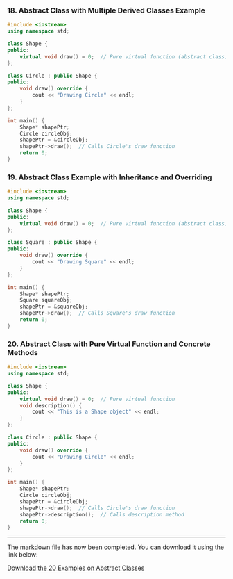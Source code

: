 
### 18. **Abstract Class with Multiple Derived Classes Example**
```cpp
#include <iostream>
using namespace std;

class Shape {
public:
    virtual void draw() = 0;  // Pure virtual function (abstract class)
};

class Circle : public Shape {
public:
    void draw() override {
        cout << "Drawing Circle" << endl;
    }
};

int main() {
    Shape* shapePtr;
    Circle circleObj;
    shapePtr = &circleObj;
    shapePtr->draw();  // Calls Circle's draw function
    return 0;
}
```

### 19. **Abstract Class Example with Inheritance and Overriding**
```cpp
#include <iostream>
using namespace std;

class Shape {
public:
    virtual void draw() = 0;  // Pure virtual function (abstract class)
};

class Square : public Shape {
public:
    void draw() override {
        cout << "Drawing Square" << endl;
    }
};

int main() {
    Shape* shapePtr;
    Square squareObj;
    shapePtr = &squareObj;
    shapePtr->draw();  // Calls Square's draw function
    return 0;
}
```

### 20. **Abstract Class with Pure Virtual Function and Concrete Methods**
```cpp
#include <iostream>
using namespace std;

class Shape {
public:
    virtual void draw() = 0;  // Pure virtual function
    void description() {
        cout << "This is a Shape object" << endl;
    }
};

class Circle : public Shape {
public:
    void draw() override {
        cout << "Drawing Circle" << endl;
    }
};

int main() {
    Shape* shapePtr;
    Circle circleObj;
    shapePtr = &circleObj;
    shapePtr->draw();  // Calls Circle's draw function
    shapePtr->description();  // Calls description method
    return 0;
}
```

---

The markdown file has now been completed. You can download it using the link below:

[Download the 20 Examples on Abstract Classes](sandbox:/mnt/data/abstract_classes_examples.md)
